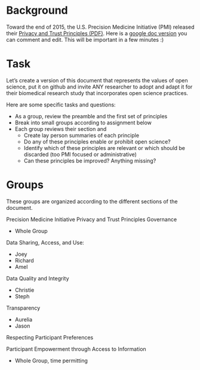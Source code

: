 # Background
Toward the end of 2015, the U.S. Precision Medicine Initiative (PMI) released their [Privacy and Trust Principles (PDF)](https://www.whitehouse.gov/sites/default/files/microsites/finalpmiprivacyandtrustprinciples.pdf). Here is a [google doc version](https://docs.google.com/document/d/1cJP5YkrHUqrXPczkgmmWk9pN1jT_ZwMP-h8VLGtLzXU/edit?usp=sharing) you can comment and edit. This will be important in a few minutes :)

# Task
Let’s create a version of this document that represents the values of open science, put it on github and invite ANY researcher to adopt and adapt it for their biomedical research study that incorporates open science practices.

Here are some specific tasks and questions:
+ As a group, review the preamble and the first set of principles
+ Break into small groups according to assignment below
+ Each group reviews their section and
  + Create lay person summaries of each principle
  + Do any of these principles enable or prohibit open science?
  + Identify which of these principles are relevant or which should be discarded (too PMI focused or administrative)
  + Can these principles be improved? Anything missing?

# Groups
These groups are organized according to the different sections of the document.

Precision Medicine Initiative Privacy and Trust Principles Governance 
+ Whole Group

Data Sharing, Access, and Use: 
+ Joey
+ Richard
+ Amel

Data Quality and Integrity
+ Christie
+ Steph

Transparency
+ Aurelia
+ Jason

Respecting Participant Preferences

Participant Empowerment through Access to Information 
+ Whole Group, time permitting

